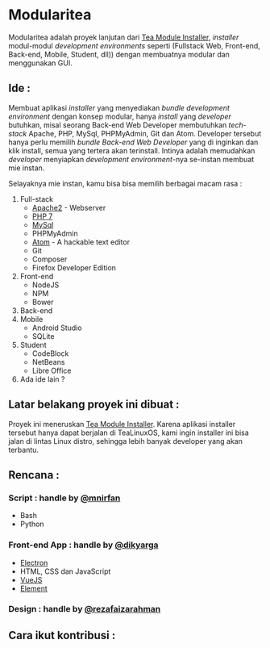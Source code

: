 # Modularitea
Modularitea adalah proyek lanjutan dari [Tea Module Installer](https://github.com/tealinuxos/tea-module-installer), _installer_ modul-modul _development environments_ seperti (Fullstack Web, Front-end, Back-end, Mobile, Student, dll)) dengan membuatnya modular dan menggunakan GUI.

## Ide : 
Membuat aplikasi _installer_ yang menyediakan _bundle development environment_ dengan konsep modular, hanya _install_ yang _developer_ butuhkan, misal seorang Back-end Web Developer membutuhkan _tech-stack_ Apache, PHP, MySql, PHPMyAdmin, Git dan Atom. Developer tersebut hanya perlu memilih _bundle Back-end Web Developer_ yang di inginkan dan klik install, semua yang tertera akan terinstall. Intinya adalah memudahkan _developer_ menyiapkan _development environment_-nya se-instan membuat mie instan.

Selayaknya mie instan, kamu bisa bisa memilih berbagai macam rasa :

1. Full-stack
   - [Apache2](https://httpd.apache.org/) - Webserver
   - [PHP 7](http://php.net) 
   - [MySql](https://www.mysql.com/) 
   - PHPMyAdmin
   - [Atom](https://atom.io/) - A hackable text editor 
   - Git
   - Composer
   - Firefox Developer Edition
2. Front-end
   - NodeJS
   - NPM
   - Bower
3. Back-end 
4. Mobile 
   - Android Studio
   - SQLite
5. Student
   - CodeBlock 
   - NetBeans
   - Libre Office
6. Ada ide lain ?

## Latar belakang proyek ini dibuat :
Proyek ini meneruskan [Tea Module Installer](https://github.com/tealinuxos/tea-module-installer). Karena aplikasi installer tersebut hanya dapat berjalan di TeaLinuxOS, kami ingin installer ini bisa jalan di lintas Linux distro, sehingga lebih banyak developer yang akan terbantu.

## Rencana : 

### Script : handle by [@mnirfan](https://github.com/mnirfan)
* Bash
* Python

### Front-end App : handle by [@dikyarga](https://github.com/dikyarga)
* [Electron](http://electron.atom.io/)
* HTML, CSS dan JavaScript
* [VueJS](http://vuejs.org/)
* [Element](http://element.eleme.io/)

### Design : handle by [@rezafaizarahman](https://github.com/rezafaizarahman)

## Cara ikut kontribusi : 

